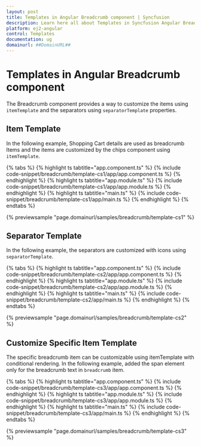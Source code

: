 ```yaml
---
layout: post
title: Templates in Angular Breadcrumb component | Syncfusion
description: Learn here all about Templates in Syncfusion Angular Breadcrumb component of Syncfusion Essential JS 2 and more.
platform: ej2-angular
control: Templates 
documentation: ug
domainurl: ##DomainURL##
---
```


# Templates in Angular Breadcrumb component

The Breadcrumb component provides a way to customize the items using `itemTemplate` and the separators using `separatorTemplate` properties.

## Item Template

In the following example, Shopping Cart details are used as breadcrumb Items and the items are customized by the chips component using `itemTemplate`.

{% tabs %}
{% highlight ts tabtitle="app.component.ts" %}
{% include code-snippet/breadcrumb/template-cs1/app/app.component.ts %}
{% endhighlight %}
{% highlight ts tabtitle="app.module.ts" %}
{% include code-snippet/breadcrumb/template-cs1/app/app.module.ts %}
{% endhighlight %}
{% highlight ts tabtitle="main.ts" %}
{% include code-snippet/breadcrumb/template-cs1/app/main.ts %}
{% endhighlight %}
{% endtabs %}
  
{% previewsample "page.domainurl/samples/breadcrumb/template-cs1" %}

## Separator Template

In the  following example, the separators are customized with icons using `separatorTemplate`.

{% tabs %}
{% highlight ts tabtitle="app.component.ts" %}
{% include code-snippet/breadcrumb/template-cs2/app/app.component.ts %}
{% endhighlight %}
{% highlight ts tabtitle="app.module.ts" %}
{% include code-snippet/breadcrumb/template-cs2/app/app.module.ts %}
{% endhighlight %}
{% highlight ts tabtitle="main.ts" %}
{% include code-snippet/breadcrumb/template-cs2/app/main.ts %}
{% endhighlight %}
{% endtabs %}
  
{% previewsample "page.domainurl/samples/breadcrumb/template-cs2" %}

## Customize Specific Item Template

The specific breadcrumb item can be customizable using itemTemplate with conditional rendering. In the following example, added the span element only for the breadcrumb text in `breadcrumb` item.

{% tabs %}
{% highlight ts tabtitle="app.component.ts" %}
{% include code-snippet/breadcrumb/template-cs3/app/app.component.ts %}
{% endhighlight %}
{% highlight ts tabtitle="app.module.ts" %}
{% include code-snippet/breadcrumb/template-cs3/app/app.module.ts %}
{% endhighlight %}
{% highlight ts tabtitle="main.ts" %}
{% include code-snippet/breadcrumb/template-cs3/app/main.ts %}
{% endhighlight %}
{% endtabs %}
  
{% previewsample "page.domainurl/samples/breadcrumb/template-cs3" %}